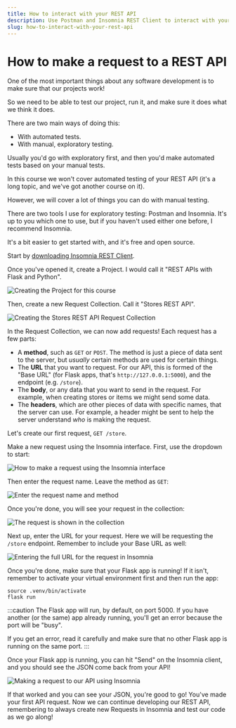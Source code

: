 ```yaml
---
title: How to interact with your REST API
description: Use Postman and Insomnia REST Client to interact with your REST API.
slug: how-to-interact-with-your-rest-api
---
```


# How to make a request to a REST API

One of the most important things about any software development is to make sure that our projects work!

So we need to be able to test our project, run it, and make sure it does what we think it does.

There are two main ways of doing this:

- With automated tests.
- With manual, exploratory testing.

Usually you'd go with exploratory first, and then you'd make automated tests based on your manual tests.

In this course we won't cover automated testing of your REST API (it's a long topic, and we've got another course on it).

However, we will cover a lot of things you can do with manual testing.

There are two tools I use for exploratory testing: Postman and Insomnia. It's up to you which one to use, but if you haven't used either one before, I recommend Insomnia.

It's a bit easier to get started with, and it's free and open source.

Start by [downloading Insomnia REST Client](https://insomnia.rest/).

Once you've opened it, create a Project. I would call it "REST APIs with Flask and Python".

![Creating the Project for this course](assets/creating-project.png)

Then, create a new Request Collection. Call it "Stores REST API".

![Creating the Stores REST API Request Collection](assets/making-request-collection.png)

In the Request Collection, we can now add requests! Each request has a few parts:

- A **method**, such as `GET` or `POST`. The method is just a piece of data sent to the server, but _usually_ certain methods are used for certain things.
- The **URL** that you want to request. For our API, this is formed of the "Base URL" (for Flask apps, that's `http://127.0.0.1:5000`), and the endpoint (e.g. `/store`).
- The **body**, or any data that you want to send in the request. For example, when creating stores or items we might send some data.
- The **headers**, which are other pieces of data with specific names, that the server can use. For example, a header might be sent to help the server understand _who_ is making the request.

Let's create our first request, `GET /store`.

Make a new request using the Insomnia interface. First, use the dropdown to start:

![How to make a request using the Insomnia interface](assets/making-request.png)

Then enter the request name. Leave the method as `GET`:

![Enter the request name and method](assets/set-request-name-and-method.png)

Once you're done, you will see your request in the collection:

![The request is shown in the collection](assets/before-setting-url.png)

Next up, enter the URL for your request. Here we will be requesting the `/store` endpoint. Remember to include your Base URL as well:

![Entering the full URL for the request in Insomnia](assets/url-set.png)

Once you're done, make sure that your Flask app is running! If it isn't, remember to activate your virtual environment first and then run the app:

```
source .venv/bin/activate
flask run
```

:::caution
The Flask app will run, by default, on port 5000. If you have another (or the same) app already running, you'll get an error because the port will be "busy".

If you get an error, read it carefully and make sure that no other Flask app is running on the same port.
:::

Once your Flask app is running, you can hit "Send" on the Insomnia client, and you should see the JSON come back from your API!

![Making a request to our API using Insomnia](assets/after-pressing-send.png)

If that worked and you can see your JSON, you're good to go! You've made your first API request. Now we can continue developing our REST API, remembering to always create new Requests in Insomnia and test our code as we go along!